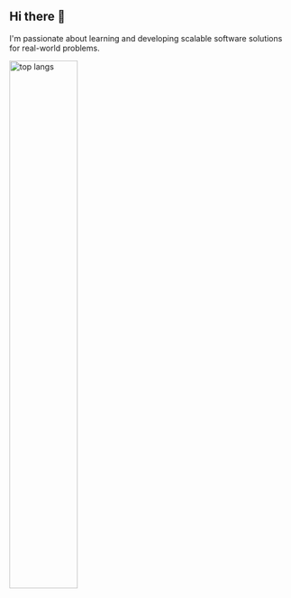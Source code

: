## Hi there 👋

I'm passionate about learning and developing scalable software solutions for real-world problems.

<img alt="top langs" align="left" width="49%" src="https://github-readme-stats.vercel.app/api/top-langs/?username=b-designs&layout=compact"/>
<!--
**b-designs/b-designs** is a ✨ _special_ ✨ repository because its `README.md` (this file) appears on your GitHub profile.

Here are some ideas to get you started:

- 🔭 I’m currently working on ...
- 🌱 I’m currently learning ...
- 👯 I’m looking to collaborate on ...
- 🤔 I’m looking for help with ...
- 💬 Ask me about ...
- 📫 How to reach me: ...
- 😄 Pronouns: ...
- ⚡ Fun fact: ...
-->
